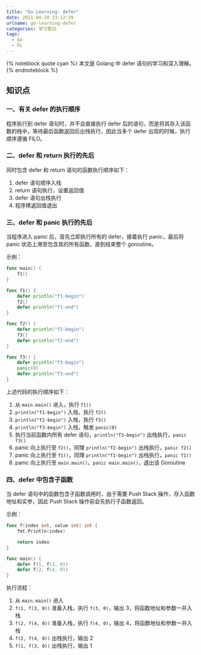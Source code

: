 ```yaml
---
title: "Go Learning: defer"
date: 2021-04-20 23:12:29
urlname: go-learning-defer
categories: 学习笔记
tags:
  - Go
  - PL
---
```


{% noteblock quote cyan %}
本文是 Golang 中 defer 语句的学习和深入理解。
{% endnoteblock %}

<!-- more -->

## 知识点

### 一、有关 defer 的执行顺序

程序执行到 defer 语句时，并不会直接执行 defer 后的语句，而是将其存入该函数的栈中，等待最后函数返回后出栈执行，因此当多个 defer 出现的时候，执行顺序遵循 FILO。

### 二、defer 和 return 执行的先后

同时包含 defer 和 return 语句的函数执行顺序如下：

1. defer 语句顺序入栈
2. return 语句执行，设置返回值
3. defer 语句出栈执行
4. 程序携返回值退出

### 三、defer 和 panic 执行的先后

当程序进入 panic 后，首先立即执行所有的 defer，接着执行 panic，最后将 panic 状态上溯至包含其的所有函数，直到结束整个 goroutine。

示例：

```go
func main() {
	f1()
}

func f1() {
	defer println("f1-begin")
	f2()
	defer println("f1-end")
}

func f2() {
	defer println("f2-begin")
	f3()
	defer println("f2-end")
}

func f3() {
	defer println("f3-begin")
	panic(0)
	defer println("f3-end")
}
```

上述代码的执行顺序如下：

1. 从 `main.main()` 进入，执行 `f1()`
2. `println("f1-begin")` 入栈，执行 `f2()`
3. `println("f2-begin")` 入栈，执行 `f3()`
4. `println("f3-begin")` 入栈，触发 `panic(0)`
5. 执行当前函数内所有 defer 语句，`println("f3-begin")` 出栈执行，`panic f3()`
6. panic 向上执行至 `f2()`，同理 `println("f2-begin")` 出栈执行，`panic f2()`
7. panic 向上执行至 `f1()`，同理 `println("f1-begin")` 出栈执行，`panic f1()`
8. panic 向上执行至 `main.main()`，`panic main.main()`，退出该 Goroutine

### 四、defer 中包含子函数

当 defer 语句中的函数包含子函数调用时，由于需要 Push Stack 操作，存入函数地址和实参，因此 Push Stack 操作前会先执行子函数返回。

示例：

```go
func f(index int, value int) int {
	fmt.Println(index)

	return index
}

func main() {
	defer f(1, f(3, 0))
	defer f(2, f(4, 0))
}
```

执行流程：

1. 从 `main.main()` 进入
2. `f(1, f(3, 0))` 准备入栈，执行 `f(3, 0)`，输出 3，将函数地址和参数一并入栈
3. `f(2, f(4, 0))` 准备入栈，执行 `f(4, 0)`，输出 4，将函数地址和参数一并入栈
4. `f(2, f(4, 0))` 出栈执行，输出 2
5. `f(1, f(3, 0))` 出栈执行，输出 1
